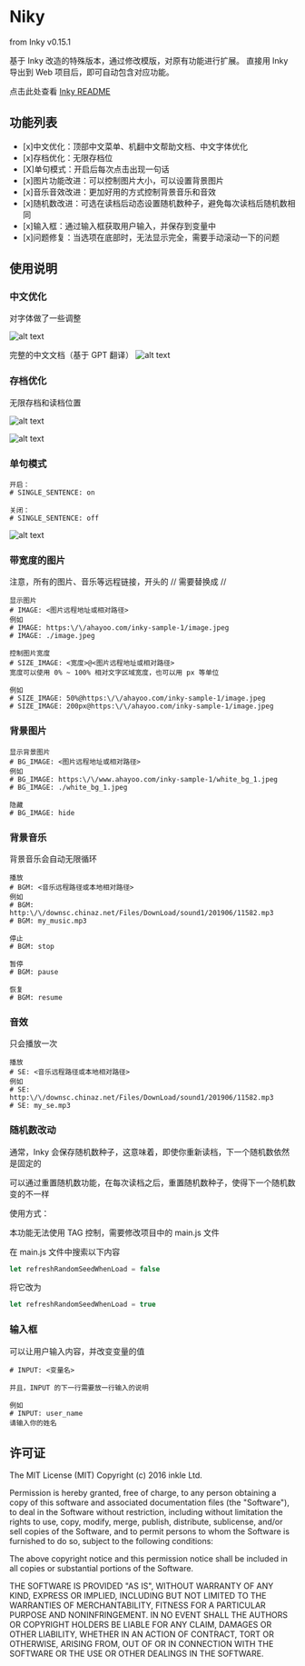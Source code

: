 # Niky

from Inky v0.15.1

基于 Inky 改造的特殊版本，通过修改模版，对原有功能进行扩展。
直接用 Inky 导出到 Web 项目后，即可自动包含对应功能。

点击此处查看 [Inky README](README_inky.md)

## 功能列表

- [x]中文优化：顶部中文菜单、机翻中文帮助文档、中文字体优化
- [x]存档优化：无限存档位
- [X]单句模式：开启后每次点击出现一句话
- [x]图片功能改进：可以控制图片大小，可以设置背景图片
- [x]音乐音效改进：更加好用的方式控制背景音乐和音效
- [x]随机数改进：可选在读档后动态设置随机数种子，避免每次读档后随机数相同
- [x]输入框：通过输入框获取用户输入，并保存到变量中
- [x]问题修复：当选项在底部时，无法显示完全，需要手动滚动一下的问题

## 使用说明

### 中文优化

对字体做了一些调整

![alt text](image.png)

完整的中文文档（基于 GPT 翻译）
![alt text](image-1.png)

### 存档优化

无限存档和读档位置

![alt text](image-2.png)

![alt text](image-3.png)

### 单句模式

```
开启：
# SINGLE_SENTENCE: on

关闭：
# SINGLE_SENTENCE: off
```
![alt text](intro_single_sentence.gif)

### 带宽度的图片

注意，所有的图片、音乐等远程链接，开头的 // 需要替换成 \/\/

```
显示图片
# IMAGE: <图片远程地址或相对路径>
例如
# IMAGE: https:\/\/ahayoo.com/inky-sample-1/image.jpeg
# IMAGE: ./image.jpeg

控制图片宽度
# SIZE_IMAGE: <宽度>@<图片远程地址或相对路径>
宽度可以使用 0% ~ 100% 相对文字区域宽度，也可以用 px 等单位

例如
# SIZE_IMAGE: 50%@https:\/\/ahayoo.com/inky-sample-1/image.jpeg
# SIZE_IMAGE: 200px@https:\/\/ahayoo.com/inky-sample-1/image.jpeg
```

### 背景图片

```
显示背景图片
# BG_IMAGE: <图片远程地址或相对路径>
例如
# BG_IMAGE: https:\/\/www.ahayoo.com/inky-sample-1/white_bg_1.jpeg
# BG_IMAGE: ./white_bg_1.jpeg

隐藏
# BG_IMAGE: hide
```

### 背景音乐

背景音乐会自动无限循环

```
播放
# BGM: <音乐远程路径或本地相对路径>
例如
# BGM: http:\/\/downsc.chinaz.net/Files/DownLoad/sound1/201906/11582.mp3
# BGM: my_music.mp3

停止 
# BGM: stop

暂停 
# BGM: pause

恢复 
# BGM: resume
```

### 音效

只会播放一次

```
播放 
# SE: <音乐远程路径或本地相对路径>
例如
# SE: http:\/\/downsc.chinaz.net/Files/DownLoad/sound1/201906/11582.mp3
# SE: my_se.mp3
```

### 随机数改动

通常，Inky 会保存随机数种子，这意味着，即使你重新读档，下一个随机数依然是固定的

可以通过重置随机数功能，在每次读档之后，重置随机数种子，使得下一个随机数变的不一样

使用方式：

本功能无法使用 TAG 控制，需要修改项目中的 main.js 文件

在 main.js 文件中搜索以下内容

```js
let refreshRandomSeedWhenLoad = false
```

将它改为

```js
let refreshRandomSeedWhenLoad = true
```

### 输入框

可以让用户输入内容，并改变变量的值

```
# INPUT: <变量名>

并且，INPUT 的下一行需要放一行输入的说明

例如
# INPUT: user_name
请输入你的姓名

```

## 许可证

The MIT License (MIT)
Copyright (c) 2016 inkle Ltd.

Permission is hereby granted, free of charge, to any person obtaining a copy of this software and associated documentation files (the "Software"), to deal in the Software without restriction, including without limitation the rights to use, copy, modify, merge, publish, distribute, sublicense, and/or sell copies of the Software, and to permit persons to whom the Software is furnished to do so, subject to the following conditions:

The above copyright notice and this permission notice shall be included in all copies or substantial portions of the Software.

THE SOFTWARE IS PROVIDED "AS IS", WITHOUT WARRANTY OF ANY KIND, EXPRESS OR IMPLIED, INCLUDING BUT NOT LIMITED TO THE WARRANTIES OF MERCHANTABILITY, FITNESS FOR A PARTICULAR PURPOSE AND NONINFRINGEMENT. IN NO EVENT SHALL THE AUTHORS OR COPYRIGHT HOLDERS BE LIABLE FOR ANY CLAIM, DAMAGES OR OTHER LIABILITY, WHETHER IN AN ACTION OF CONTRACT, TORT OR OTHERWISE, ARISING FROM, OUT OF OR IN CONNECTION WITH THE SOFTWARE OR THE USE OR OTHER DEALINGS IN THE SOFTWARE.
